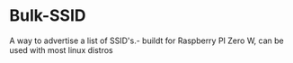 # Bulk-SSID
A way to advertise a list of SSID's.- buildt for Raspberry PI Zero W, can be used with most linux distros
